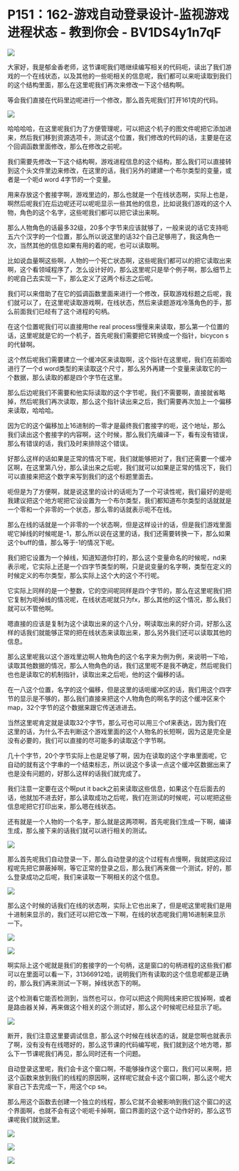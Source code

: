 # P151：162-游戏自动登录设计-监视游戏进程状态 - 教到你会 - BV1DS4y1n7qF

![](img/1ba71c7d100f54a454102fc2a21687aa_0.png)

大家好，我是郁金香老师，这节课呢我们嗯继续编写相关的代码呃，读出了我们游戏的一个在线状态，以及其他的一些呃相关的信息呢，我们都可以来呃读取到我们的这个结构里面，那么在这里呢我们再次来修改一下这个结构啊。

等会我们直接在代码里边呢进行一个修改，那么首先呢我们打开161克的代码。

![](img/1ba71c7d100f54a454102fc2a21687aa_2.png)

哈哈哈哈，在这里呢我们为了方便管理呢，可以把这个机子的图文件呢把它添加进来，然后我们移到资源选项卡，测试这个位置，我们修改的代码的话，主要是在这个回调函数里面修改，那么在修改之前呢。

我们需要先修改一下这个结构啊，游戏进程信息的这个结构，那么我们可以直接转到这个头文件里边来修改，在这里的话，我们另外的建建一个布尔类型的变量，或者是一个呃d word 4字节的一个变量。

用来存放这个套接字啊，游戏里边的，那么也就是一个在线状态啊，实际上也是，啊然后呢我们在后边呢还可以呢呃显示一些其他的信息，比如说我们游戏的这个人物，角色的这个名字，这些呢我们都可以把它读出来啊。

那么人物角色的话最多32级，20多个字节来应该就够了，一般来说的话它支持呃五六个汉字的一个位置，那么所以说这里的话32个自己足够用了，我这角色一次，当然其他的信息如果有用的着的呢，也可以读取啊。

比如说血量啊这些啊，人物的一个死亡状态啊，这些呢我们都可以的把它读取出来啊，这个看领域程序了，怎么设计好的，那么这里呢只是举个例子啊，那么细节上的呢自己去实现一下，那么定义了这两个标志之后呢。

我们可以来借助了在它的弧调函数里面来进行一个修改，获取游戏标题之后呢，我们就可以了，在这里呢读取游戏啊，在线状态，然后来读题游戏冷落角色的手，那么前面我们已经有了这个进程的句柄。

在这个位置呢我们可以直接用the real process慢慢来来读取，那么第一个位置的话，这里呢就是它的一个机子，首先呢我们需要把它转换成一个指针，bicycon s的代替啊。

这个然后呢我们需要建立一个缓冲区来读取啊，这个指针在这里呢，我们在前面哈进行了一个d word类型的来读取这个尺寸，那么另外再建一个变量来读取它的一个数据，那么读取的都是四个字节在这里。

那么后边呢我们不需要和他实际读取的这个字节呢，我们不需要啊，直接就省略掉，然后呢我们再次读取，那么这个指针读出来之后，我们需要再次加上一个偏移来读取，哈哈哈。

因为它的这个偏移加上16进制的一零才是最终我们套接字的呃，这个地址，那么我们读出这个套接字的内容啊，这个时候，那么我们先编译一下，看有没有错误，那么有错误的话，我们及时来排除这个错误。

好那么这样的话如果是正常的情况下呢，我们就能够把对了，我们还需要一个缓冲区啊，在这里第八分，那么读出来之后呢，我们就可以如果是正常的情况下，我们可以直接来把这个数字来写到我们的这个标题里面去。

呃但是为了方便啊，就是说这里的设计的话呃为了一个可读性呢，我们最好的是呃我建议把这个地方呢把它设设置为一个布尔类型，我们都知道布尔类型的话就就是一个零和一个非零的一个状态，那么零的话就表示呃不在线。

那么在线的话就是一个非零的一个状态啊，但是这样设计的话，但是我们游戏里面呢它掉线的时候呢是-1，那么所以说在这里的话，我们还需要转换一下，那么如果这个buff的值，那么等于-1的情况下呢。

我们把它设置为一个掉线，知道知道你打的，那么这个变量命名的时候呢，nd来表示呢，它实际上还是一个四字节类型的啊，只是说变量的名字啊，类型在定义的时候定义的布尔类型，那么实际上这个大的这个不行呢。

它实际上同样的是一个整数，它的空间呢同样是四个字节的，那么在这里呢我们把它复制为呃掉线的情况呢，在线状态呢就只为fx，那么其他的这个情况，那么我们就可以不管他啊。

嗯直接的应该是复制为这个读取出来的这个八分，啊读取出来的好介词，好那么这样的话我们就能够正常的把在线状态来读取出来，那么另外我们还可以读取其他的信息。

那么这里呢我以这个游戏里边啊人物角色的这个名字来为例为例，来说明一下哈，读取其他数据的情况，那么人物角色的话，我们这里呢不是我不确定，然后呢我们也也是读取它的机制指针，读取出来之后呃，他的这个偏移的话。

在一八这个位置，名字的这个偏移，但是这里的话呃缓冲区的话，我们用这个四字节的显示是不够的，那么我们直接来把这个人物角色的啊名字的这个缓冲区来个map，32个字节的这个数据来跟它传送进进去。

当然这里呢肯定就是读取32个字节，那么可也可以用三个of来表达，因为我们在这里的话，为什么不去判断这个游戏里面的这个人物名的长短啊，因为这是完全是没有必要的，我们可以直接的尽可能多的读取这个字节啊。

几十个字节，20个字节实际上也是足够了啊，因为在读取的这个字串里面呢，它自动的就有这个字串的一个结束标志，所以说这个多读一点这个缓冲区数据出来了也是没有问题的，好那么这样的话我们就完成了。

我们注意一定要在这个啊put it back之前来读取这些信息，如果这个在后面去的话，他就加不进去好，那么读取成功之后呢，我们在测试的时候呢，可以呢把这些信息呢把它打印出来，那么嗯在线状态。

还有就是一个人物的一个名字，那么就是这两项啊，首先呢我们生成一下啊，编译生成，那么接下来的话我们就可以进行相关的测试。



![](img/1ba71c7d100f54a454102fc2a21687aa_4.png)

那么首先呢我们自动登录一下，那么自动登录的这个过程有点慢啊，我就把这段过程呢先把它屏蔽掉啊，等它正常的登录之后，那么我们再来做一个测试，好的，那么登录成功之后呢，我们来读取一下啊相关的这个信息。



![](img/1ba71c7d100f54a454102fc2a21687aa_6.png)

那么这个时候的话我们在线的状态啊，实际上它也出来了，但是呢这里呢我们是用十进制来显示的，我们还可以把它改一下啊，在线的状态呢我们用16进制来显示一下。



![](img/1ba71c7d100f54a454102fc2a21687aa_8.png)

![](img/1ba71c7d100f54a454102fc2a21687aa_9.png)

啊实际上这个呢就是我们的套接字的一个句柄，这是窗口的句柄进程的这些我们都可以在里面可以看一下，31366912哈，说明我们所有读取的这个信息呢都是正确的，那么我们再来测试一下啊，掉线状态下的啊。

这个检测看它能否检测到，当然也可以，你可以把这个网网线来把它拔掉啊，或者是路由器关掉，再来做这个相关的这个测试好，那么这个时候呢已经显示了呃。



![](img/1ba71c7d100f54a454102fc2a21687aa_11.png)

断开，我们注意这里要调试信息，那么这个时候在线状态的话，就是您啊也就表示了啊，没有没有在线嗯好的，那么这节课的代码编写呢，我们就到这个地方嗯，那么下一节课呢我们再见，那么同时还有一个问题。

自动登录这里呢，我们会卡这个窗口啊，不能够操作这个窗口，我们可以来啊，把这个函数来放到我们的线程的原因啊，这样呢它就会卡这个窗口啊，那么这个呢大家自己下去完成一下，用这个cp se。

那么用这个函数去创建一个独立的线程，那么它就不会被影响到我们这个窗口的这个界面啊，也就不会有这个呃呃卡掉啊，窗口界面的这个这个动作好的，那么这节课呢我们就到这里。



![](img/1ba71c7d100f54a454102fc2a21687aa_13.png)

![](img/1ba71c7d100f54a454102fc2a21687aa_14.png)

![](img/1ba71c7d100f54a454102fc2a21687aa_15.png)